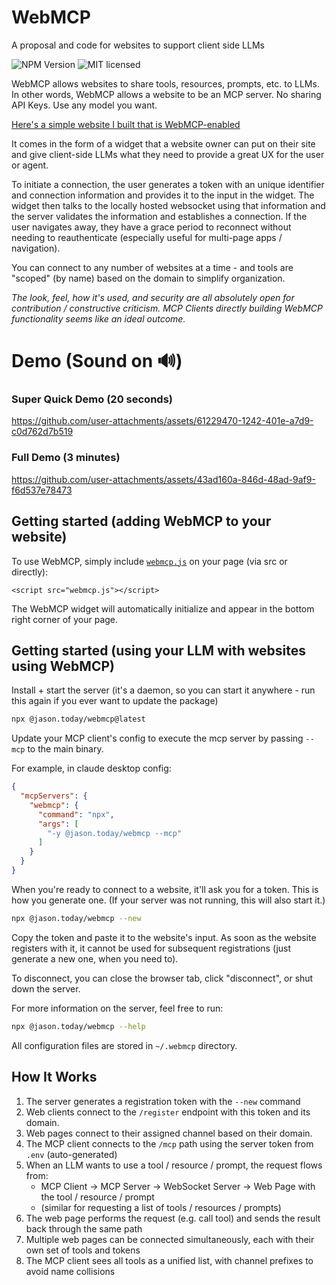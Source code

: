 # WebMCP

A proposal and code for websites to support client side LLMs

![NPM Version](https://img.shields.io/npm/v/%40jason.today%2Fwebmcp) ![MIT licensed](https://img.shields.io/npm/l/%40jason.today%2Fwebmcp)

WebMCP allows websites to share tools, resources, prompts, etc. to LLMs. In other words, WebMCP allows a website to be  an MCP server. No sharing API Keys. Use any model you want.

[Here's a simple website I built that is WebMCP-enabled](https://webmcp.jason.today)

It comes in the form of a widget that a website owner can put on their site and give client-side LLMs what they need to provide a great UX for the user or agent.

To initiate a connection, the user generates a token with an unique identifier and connection information and provides it to the input in the widget. The widget then talks to the locally hosted websocket using that information and the server validates the information and establishes a connection. If the user navigates away, they have a grace period to reconnect without needing to reauthenticate (especially useful for multi-page apps / navigation).

You can connect to any number of websites at a time - and tools are "scoped" (by name) based on the domain to simplify organization.

_The look, feel, how it's used, and security are all absolutely open for contribution / constructive criticism. MCP Clients directly building WebMCP functionality seems like an ideal outcome._

# Demo (Sound on 🔊)

### Super Quick Demo (20 seconds)

https://github.com/user-attachments/assets/61229470-1242-401e-a7d9-c0d762d7b519


### Full Demo (3 minutes)

https://github.com/user-attachments/assets/43ad160a-846d-48ad-9af9-f6d537e78473


## Getting started (adding WebMCP to your website)

To use WebMCP, simply include [`webmcp.js`](https://github.com/jasonjmcghee/WebMCP/releases) on your page (via src or directly):

```
<script src="webmcp.js"></script>
```

The WebMCP widget will automatically initialize and appear in the bottom right corner of your page.


## Getting started (using your LLM with websites using WebMCP)

Install + start the server (it's a daemon, so you can start it anywhere - run this again if you ever want to update the package)

```bash
npx @jason.today/webmcp@latest
```

Update your MCP client's config to execute the mcp server by passing `--mcp` to the main binary.

For example, in claude desktop config:

```json
{
  "mcpServers": {
    "webmcp": {
      "command": "npx",
      "args": [
        "-y @jason.today/webmcp --mcp"
      ]
    }
  }
}
```

When you're ready to connect to a website, it'll ask you for a token. This is how you generate one.
(If your server was not running, this will also start it.)

```bash
npx @jason.today/webmcp --new
```

Copy the token and paste it to the website's input. As soon as the website registers with it, it cannot be used for subsequent registrations (just generate a new one, when you need to).

To disconnect, you can close the browser tab, click "disconnect", or shut down the server.

For more information on the server, feel free to run:

```bash
npx @jason.today/webmcp --help
```

All configuration files are stored in `~/.webmcp` directory.

## How It Works

1. The server generates a registration token with the `--new` command
2. Web clients connect to the `/register` endpoint with this token and its domain.
3. Web pages connect to their assigned channel based on their domain.
4. The MCP client connects to the `/mcp` path using the server token from `.env` (auto-generated)
5. When an LLM wants to use a tool / resource / prompt, the request flows from:
   - MCP Client → MCP Server → WebSocket Server → Web Page with the tool / resource / prompt
   - (similar for requesting a list of tools / resources / prompts)
6. The web page performs the request (e.g. call tool) and sends the result back through the same path
7. Multiple web pages can be connected simultaneously, each with their own set of tools and tokens
8. The MCP client sees all tools as a unified list, with channel prefixes to avoid name collisions
